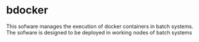 # bdocker
This sofware manages the execution of docker containers in  batch systems. The sofware is designed to be deployed in working nodes of batch systems
